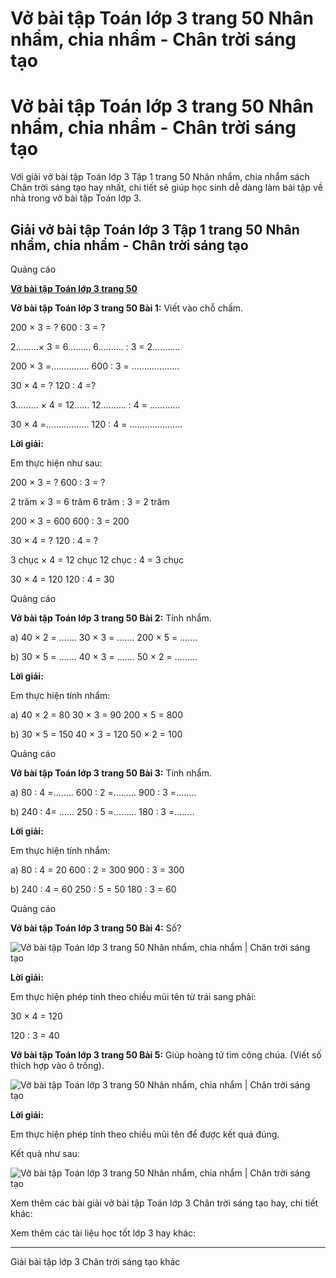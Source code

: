 # Vở bài tập Toán lớp 3 trang 50 Nhân nhẩm, chia nhẩm - Chân trời sáng tạo

# Vở bài tập Toán lớp 3 trang 50 Nhân nhẩm, chia nhẩm - Chân trời sáng tạo

Với giải vở bài tập Toán lớp 3 Tập 1 trang 50 Nhân nhẩm, chia nhẩm sách Chân trời sáng tạo hay nhất, chi tiết sẽ giúp học sinh dễ dàng làm bài tập về nhà trong vở bài tập Toán lớp 3.

## Giải vở bài tập Toán lớp 3 Tập 1 trang 50 Nhân nhẩm, chia nhẩm - Chân trời sáng tạo

Quảng cáo

[**Vở bài tập Toán lớp 3 trang 50**](https://vietjack.com/vbt-toan-3-ct/vbt-toan-lop-3-trang-50-tap-1.jsp)

**Vở bài tập Toán lớp 3 trang 50 Bài 1:** Viết vào chỗ chấm.

200 × 3 = ? 600 : 3 = ?

2………× 3 = 6……… 6………. : 3 = 2………..

200 × 3 =…………… 600 : 3 = ……………….

30 × 4 = ? 120 : 4 =?

3……… × 4 = 12…… 12………. : 4 = …………

30 × 4 =…………….. 120 : 4 = …………………

**Lời giải:**

Em thực hiện như sau:

200 × 3 = ? 600 : 3 = ?

2 trăm × 3 = 6 trăm 6 trăm : 3 = 2 trăm

200 × 3 = 600 600 : 3 = 200

30 × 4 = ? 120 : 4 = ?

3 chục × 4 = 12 chục 12 chục : 4 = 3 chục

30 × 4 = 120 120 : 4 = 30

Quảng cáo

**Vở bài tập Toán lớp 3 trang 50 Bài 2:** Tính nhẩm. 

a) 40 × 2 = ……. 30 × 3 = ……. 200 × 5 = …….

b) 30 × 5 = ……. 40 × 3 = ……. 50 × 2 = ……...

**Lời giải:**

Em thực hiện tính nhẩm:

a) 40 × 2 = 80 30 × 3 = 90 200 × 5 = 800

b) 30 × 5 = 150 40 × 3 = 120 50 × 2 = 100

Quảng cáo

**Vở bài tập Toán lớp 3 trang 50 Bài 3:** Tính nhẩm.

a) 80 : 4 =…….. 600 : 2 =……… 900 : 3 =……..

b) 240 : 4= …… 250 : 5 =……… 180 : 3 =……..

**Lời giải:**

Em thực hiện tính nhẩm:

a) 80 : 4 = 20 600 : 2 = 300 900 : 3 = 300

b) 240 : 4 = 60 250 : 5 = 50 180 : 3 = 60

Quảng cáo

**Vở bài tập Toán lớp 3 trang 50 Bài 4:** Số?

![Vở bài tập Toán lớp 3 trang 50 Nhân nhẩm, chia nhẩm | Chân trời sáng tạo](https://vietjack.com/vbt-toan-3-ct/images/nhan-nham-chia-nham.PNG)

**Lời giải:**

Em thực hiện phép tính theo chiều mũi tên từ trái sang phải:

30 × 4 = 120

120 : 3 = 40

**Vở bài tập Toán lớp 3 trang 50 Bài 5:** Giúp hoàng tử tìm công chúa. (Viết số thích hợp vào ô trống).

![Vở bài tập Toán lớp 3 trang 50 Nhân nhẩm, chia nhẩm | Chân trời sáng tạo](https://vietjack.com/vbt-toan-3-ct/images/nhan-nham-chia-nham-1.PNG)

**Lời giải:**

Em thực hiện phép tính theo chiều mũi tên để được kết quả đúng.

Kết quả như sau:

![Vở bài tập Toán lớp 3 trang 50 Nhân nhẩm, chia nhẩm | Chân trời sáng tạo](https://vietjack.com/vbt-toan-3-ct/images/nhan-nham-chia-nham-2.PNG)

Xem thêm các bài giải vở bài tập Toán lớp 3 Chân trời sáng tạo hay, chi tiết khác:

Xem thêm các tài liệu học tốt lớp 3 hay khác:

* * *

Giải bài tập lớp 3 Chân trời sáng tạo khác
